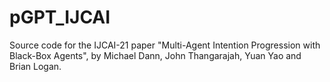 # pGPT_IJCAI
Source code for the IJCAI-21 paper "Multi-Agent Intention Progression with Black-Box Agents", by Michael Dann, John Thangarajah, Yuan Yao and Brian Logan.

